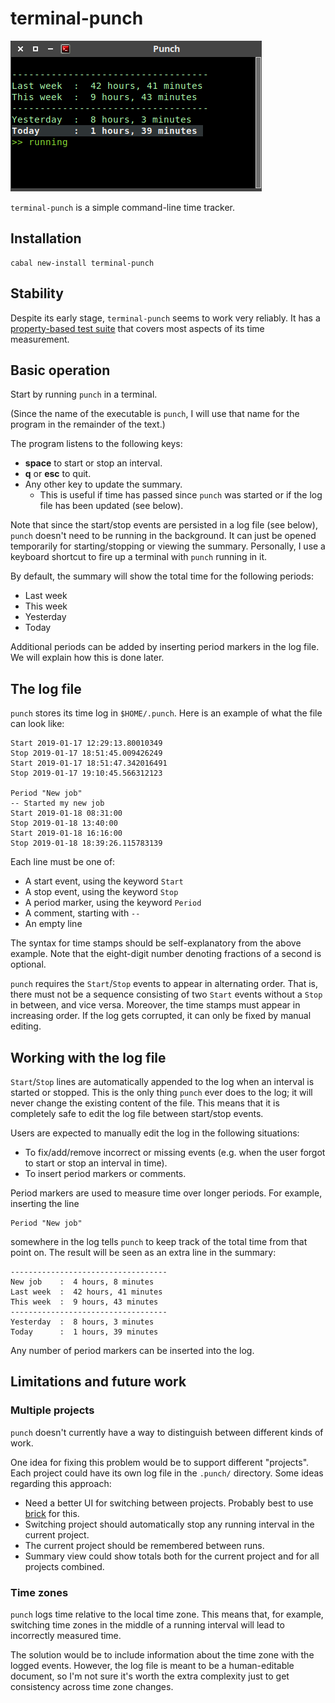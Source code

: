 # terminal-punch

![](images/punch.png)

`terminal-punch` is a simple command-line time tracker.



Installation
----------------------------------------

    cabal new-install terminal-punch



Stability
----------------------------------------

Despite its early stage, `terminal-punch` seems to work very reliably. It has a [property-based test suite](https://github.com/emilaxelsson/terminal-punch/blob/master/tests/Tests.hs) that covers most aspects of its time measurement.



Basic operation
----------------------------------------

Start by running `punch` in a terminal.

(Since the name of the executable is `punch`, I will use that name for the program in the remainder of the text.)

The program listens to the following keys:

  * **space** to start or stop an interval.
  * **q** or **esc** to quit.
  * Any other key to update the summary.
      - This is useful if time has passed since `punch` was started or if the log file has been updated (see below).

Note that since the start/stop events are persisted in a log file (see below), `punch` doesn't need to be running in the background. It can just be opened temporarily for starting/stopping or viewing the summary. Personally, I use a keyboard shortcut to fire up a terminal with `punch` running in it.

By default, the summary will show the total time for the following periods:

  * Last week
  * This week
  * Yesterday
  * Today

Additional periods can be added by inserting period markers in the log file. We will explain how this is done later.



The log file
----------------------------------------

`punch` stores its time log in `$HOME/.punch`. Here is an example of what the file can look like:

```
Start 2019-01-17 12:29:13.80010349
Stop 2019-01-17 18:51:45.009426249
Start 2019-01-17 18:51:47.342016491
Stop 2019-01-17 19:10:45.566312123

Period "New job"
-- Started my new job
Start 2019-01-18 08:31:00
Stop 2019-01-18 13:40:00
Start 2019-01-18 16:16:00
Stop 2019-01-18 18:39:26.115783139
```

Each line must be one of:

  * A start event, using the keyword `Start`
  * A stop event, using the keyword `Stop`
  * A period marker, using the keyword `Period`
  * A comment, starting with `--`
  * An empty line

The syntax for time stamps should be self-explanatory from the above example. Note that the eight-digit number denoting fractions of a second is optional.

`punch` requires the `Start`/`Stop` events to appear in alternating order. That is, there must not be a sequence consisting of two `Start` events without a `Stop` in between, and vice versa. Moreover, the time stamps must appear in increasing order. If the log gets corrupted, it can only be fixed by manual editing.



Working with the log file
----------------------------------------

`Start`/`Stop` lines are automatically appended to the log when an interval is started or stopped. This is the only thing `punch` ever does to the log; it will never change the existing content of the file. This means that it is completely safe to edit the log file between start/stop events.

Users are expected to manually edit the log in the following situations:

  * To fix/add/remove incorrect or missing events (e.g. when the user forgot to start or stop an interval in time).
  * To insert period markers or comments.

Period markers are used to measure time over longer periods. For example, inserting the line

    Period "New job"

somewhere in the log tells `punch` to keep track of the total time from that point on. The result will be seen as an extra line in the summary:

```
-----------------------------------
New job    :  4 hours, 8 minutes
Last week  :  42 hours, 41 minutes
This week  :  9 hours, 43 minutes
-----------------------------------
Yesterday  :  8 hours, 3 minutes
Today      :  1 hours, 39 minutes
```

Any number of period markers can be inserted into the log.



Limitations and future work
----------------------------------------

### Multiple projects

`punch` doesn't currently have a way to distinguish between different kinds of work.

One idea for fixing this problem would be to support different "projects". Each project could have its own log file in the `.punch/` directory. Some ideas regarding this approach:

  * Need a better UI for switching between projects. Probably best to use [brick](https://hackage.haskell.org/package/brick) for this.
  * Switching project should automatically stop any running interval in the current project.
  * The current project should be remembered between runs.
  * Summary view could show totals both for the current project and for all projects combined.

### Time zones

`punch` logs time relative to the local time zone. This means that, for example, switching time zones in the middle of a running interval will lead to incorrectly measured time.

The solution would be to include information about the time zone with the logged events. However, the log file is meant to be a human-editable document, so I'm not sure it's worth the extra complexity just to get consistency across time zone changes.
